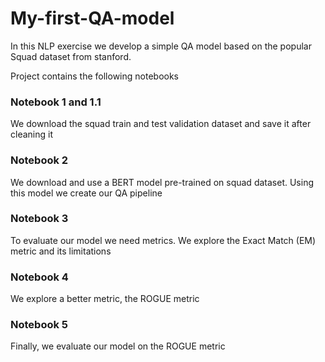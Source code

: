 # My-first-QA-model

In this NLP exercise we develop a simple QA model based on the popular Squad dataset from stanford.

Project contains the following notebooks

### Notebook 1 and 1.1
We download the squad train and test validation dataset and save it after cleaning it

### Notebook 2
We download and use a BERT model pre-trained on squad dataset. 
Using this model we create our QA pipeline

### Notebook 3
To evaluate our model we need metrics. We explore the Exact Match (EM) metric and its limitations

### Notebook 4
We explore a better metric, the ROGUE metric

### Notebook 5
Finally, we evaluate our model on the ROGUE metric
